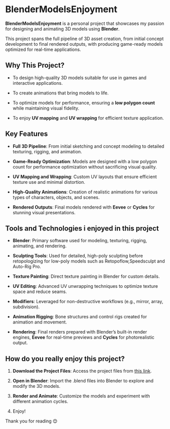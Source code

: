 # BlenderModelsEnjoyment

**BlenderModelsEnjoyment** is a personal project that showcases my passion for designing and animating 3D models using **Blender**. 

This project spans the full pipeline of 3D asset creation, from initial concept development to final rendered outputs, with producing game-ready models optimized for real-time applications.

## Why This Project?
- To design high-quality 3D models suitable for use in games and interactive applications.

- To create animations that bring models to life.
- To optimize models for performance, ensuring a **low polygon count** while maintaining visual fidelity.
- To enjoy **UV mapping** and **UV wrapping** for efficient texture application.

## Key Features
- **Full 3D Pipeline**: From initial sketching and concept modeling to detailed texturing, rigging, and animation.

- **Game-Ready Optimization**: Models are designed with a low polygon count for performance optimization without sacrificing visual quality.
- **UV Mapping and Wrapping**: Custom UV layouts that ensure efficient texture use and minimal distortion.
- **High-Quality Animations**: Creation of realistic animations for various types of characters, objects, and scenes.
- **Rendered Outputs**: Final models rendered with **Eevee** or **Cycles** for stunning visual presentations.

## Tools and Technologies i enjoyed in this project
- **Blender**: Primary software used for modeling, texturing, rigging, animating, and rendering.

- **Sculpting Tools**: Used for detailed, high-poly sculpting before retopologizing for low-poly models such as Retopoflow,Speedsculpt and Auto-Rig Pro.
- **Texture Painting**: Direct texture painting in Blender for custom details.
- **UV Editing**: Advanced UV unwrapping techniques to optimize texture space and reduce seams.
- **Modifiers**: Leveraged for non-destructive workflows (e.g., mirror, array, subdivision).
- **Animation Rigging**: Bone structures and control rigs created for animation and movement.
- **Rendering**: Final renders prepared with Blender’s built-in render engines, **Eevee** for real-time previews and **Cycles** for photorealistic output.


## How do you really enjoy this project? 
1. **Download the Project Files**: Access the project files from [this link](https://drive.google.com/drive/folders/1pitPwyUM1bznsUzCCL5sVA_Q-AzhWxtg?usp=sharing).

2. **Open in Blender**: Import the .blend files into Blender to explore and modify the 3D models.
3. **Render and Animate**: Customize the models and experiment with different animation cycles.
4. Enjoy!

Thank you for reading 😊
